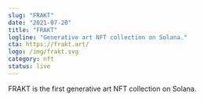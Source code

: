 ```yaml
---
slug: "FRAKT"
date: "2021-07-20"
title: "FRAKT"
logline: "Generative art NFT collection on Solana."
cta: https://frakt.art/
logo: /img/frakt.svg
category: nft
status: live
---
```


FRAKT is the first generative art NFT collection on Solana.
